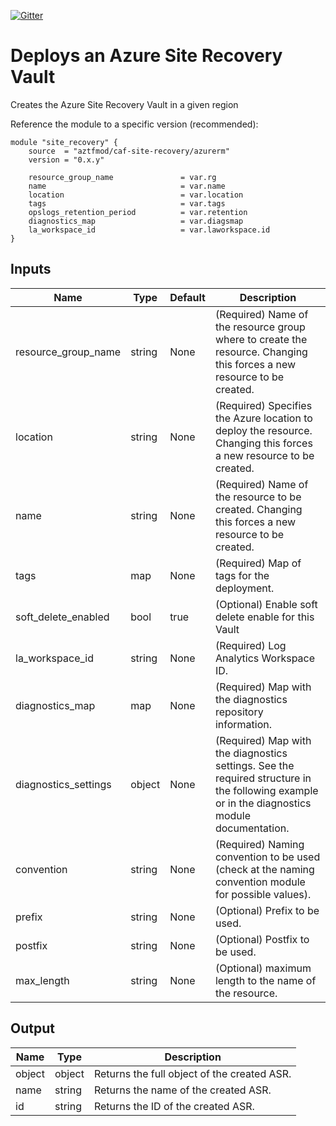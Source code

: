 [![Gitter](https://badges.gitter.im/aztfmod/community.svg)](https://gitter.im/aztfmod/community?utm_source=badge&utm_medium=badge&utm_campaign=pr-badge)

# Deploys an Azure Site Recovery Vault
Creates the Azure Site Recovery Vault in a given region


Reference the module to a specific version (recommended):
```hcl
module "site_recovery" {
    source  = "aztfmod/caf-site-recovery/azurerm"
    version = "0.x.y"
    
    resource_group_name               = var.rg
    name                              = var.name
    location                          = var.location
    tags                              = var.tags
    opslogs_retention_period          = var.retention
    diagnostics_map                   = var.diagsmap
    la_workspace_id                   = var.laworkspace.id
}
```
## Inputs

| Name | Type | Default | Description | 
| -- | -- | -- | -- | 
| resource_group_name | string | None | (Required) Name of the resource group where to create the resource. Changing this forces a new resource to be created. |
| location | string | None | (Required) Specifies the Azure location to deploy the resource. Changing this forces a new resource to be created.  | 
| name | string | None | (Required) Name of the resource to be created. Changing this forces a new resource to be created. | 
| tags | map | None | (Required) Map of tags for the deployment.  | 
| soft_delete_enabled | bool | true | (Optional) Enable soft delete enable for this Vault  | 
| la_workspace_id | string | None | (Required) Log Analytics Workspace ID. | 
| diagnostics_map | map | None | (Required) Map with the diagnostics repository information.  | 
| diagnostics_settings | object | None | (Required) Map with the diagnostics settings. See the required structure in the following example or in the diagnostics module documentation. | 
| convention | string | None | (Required) Naming convention to be used (check at the naming convention module for possible values).  | 
| prefix | string | None | (Optional) Prefix to be used. |
| postfix | string | None | (Optional) Postfix to be used. |
| max_length | string | None | (Optional) maximum length to the name of the resource. |



## Output

| Name | Type | Description | 
| -- | -- | -- | 
| object | object | Returns the full object of the created ASR. |
| name | string | Returns the name of the created ASR. |
| id | string | Returns the ID of the created ASR. | 
